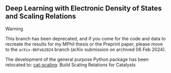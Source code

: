## Deep Learning with Electronic Density of States and Scaling Relations

> [!WARNING]
> This branch has been deprecated, and if you
> come for the code and data to recreate the results for
> my MPhil thesis or the Preprint paper, please move to the
> `arXiv-06Feb2024` branch (arXiv submission on archived 06 Feb 2024).
>
> The development of the general purpose Python package has been relocated to:
> [cat-scaling](https://github.com/DanielYang59/cat-scaling): Build Scaling Relations for Catalysts
